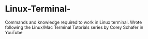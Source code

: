 # Linux-Terminal-
Commands and knowledge required to work in Linux terminal. Wrote following the Linux/Mac Terminal Tutorials series by Corey Schafer in YouTube
